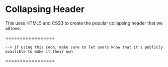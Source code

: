 Collapsing Header
=================

This uses HTML5 and CSS3 to create the popular collapsing header that we all love.

=================

```
--> if using this code, make sure to let users know that it's publicly availible to make it their own
```

=================
